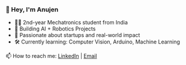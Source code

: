 ### 👋 Hey, I'm Anujen
- 🧑‍🎓 2nd-year Mechatronics student from India
- 🤖 Building AI + Robotics Projects
- 🚀 Passionate about startups and real-world impact
- 🛠️ Currently learning: Computer Vision, Arduino, Machine Learning

📫 How to reach me: [LinkedIn](https://www.linkedin.com/in/anujen-p-r-142446300/) | [Email](mailto:anujenpr7@gmail.com)
